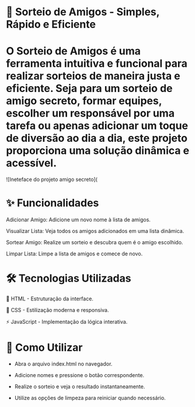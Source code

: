 # 🎲 Sorteio de Amigos - Simples, Rápido e Eficiente

# O Sorteio de Amigos é uma ferramenta intuitiva e funcional para realizar sorteios de maneira justa e eficiente. Seja para um sorteio de amigo secreto, formar equipes, escolher um responsável por uma tarefa ou apenas adicionar um toque de diversão ao dia a dia, este projeto proporciona uma solução dinâmica e acessível.

![Ineteface do projeto amigo secreto](

# ✨ Funcionalidades

Adicionar Amigo: Adicione um novo nome à lista de amigos.

Visualizar Lista: Veja todos os amigos adicionados em uma lista dinâmica.

Sortear Amigo: Realize um sorteio e descubra quem é o amigo escolhido.

Limpar Lista: Limpe a lista de amigos e comece de novo.

# 🛠️ Tecnologias Utilizadas


🎨 HTML - Estruturação da interface.

🎨 CSS - Estilização moderna e responsiva.

⚡ JavaScript - Implementação da lógica interativa.


# 🚀 Como Utilizar

- Abra o arquivo index.html no navegador.

- Adicione nomes e pressione o botão correspondente.

- Realize o sorteio e veja o resultado instantaneamente.

- Utilize as opções de limpeza para reiniciar quando necessário.

